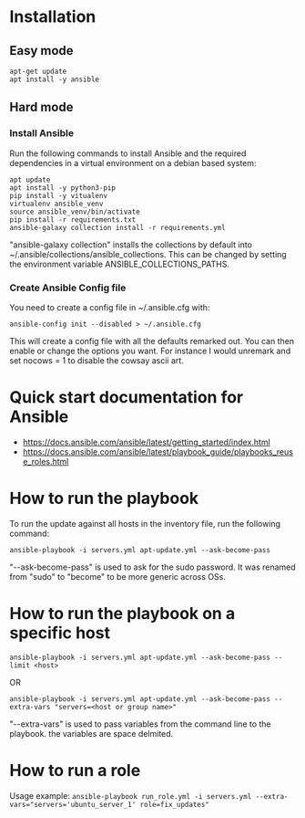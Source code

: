 # Installation

## Easy mode
```
apt-get update
apt install -y ansible
```

## Hard mode

### Install Ansible
Run the following commands to install Ansible and the required dependencies in a virtual environment on a debian based system:
```
apt update
apt install -y python3-pip
pip install -y vitualenv
virtualenv ansible_venv
source ansible_venv/bin/activate
pip install -r requirements.txt
ansible-galaxy collection install -r requirements.yml
```

"ansible-galaxy collection" installs the collections by default into ~/.ansible/collections/ansible_collections. This can be changed by setting the environment variable ANSIBLE_COLLECTIONS_PATHS.

### Create Ansible Config file
You need to create a config file in ~/.ansible.cfg with:
```
ansible-config init --disabled > ~/.ansible.cfg
```
This will create a config file with all the defaults remarked out. You can then enable or change the options you want.
For instance I would unremark and set nocows = 1 to disable the cowsay ascii art.


# Quick start documentation for Ansible

- https://docs.ansible.com/ansible/latest/getting_started/index.html
- https://docs.ansible.com/ansible/latest/playbook_guide/playbooks_reuse_roles.html


# How to run the playbook
To run the update against all hosts in the inventory file, run the following command:


```
ansible-playbook -i servers.yml apt-update.yml --ask-become-pass
```

"--ask-become-pass" is used to ask for the sudo password. It was renamed from "sudo" to "become" to be more generic across OSs.

# How to run the playbook on a specific host

```
ansible-playbook -i servers.yml apt-update.yml --ask-become-pass --limit <host>
```

OR

```
ansible-playbook -i servers.yml apt-update.yml --ask-become-pass --extra-vars "servers=<host or group name>"
```

"--extra-vars" is used to pass variables from the command line to the playbook. the variables are space delmited.

# How to run a role


Usage example: `ansible-playbook run_role.yml -i servers.yml --extra-vars="servers='ubuntu_server_1' role=fix_updates"`
